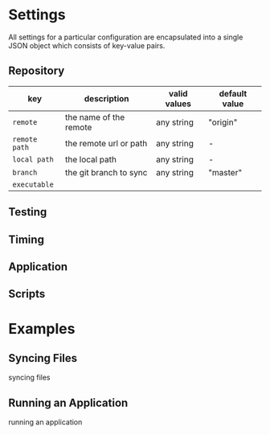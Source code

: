 # Settings

All settings for a particular configuration are encapsulated into a single JSON object
which consists of key-value pairs.

## Repository

| key           | description            | valid values   | default value |
|---------------|------------------------|----------------|---------------|
| `remote`      | the name of the remote | any string     | "origin"      |
| `remote path` | the remote url or path | any string     | -             |
| `local path`  | the local path         | any string     | -             |
| `branch`      | the git branch to sync | any string     | "master"      |
| `executable`  | | | |

## Testing

## Timing

## Application 

## Scripts

# Examples

## Syncing Files

syncing files 

## Running an Application

running an application 
